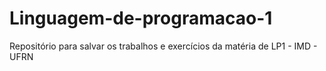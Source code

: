 # Linguagem-de-programacao-1
Repositório para salvar os trabalhos e exercícios da matéria de LP1 - IMD - UFRN

